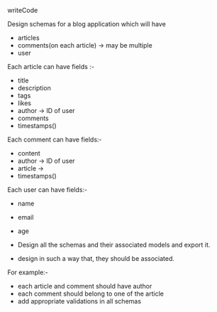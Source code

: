 writeCode

Design schemas for a blog application which will have

- articles
- comments(on each article) -> may be multiple
- user

Each article can have fields :-


- title
- description
- tags
- likes
- author -> ID of user
- comments
- timestamps()

Each comment can have fields:-

- content
- author -> ID of user
- article ->
- timestamps()

Each user can have fields:-

- name
- email
- age

- Design all the schemas and their associated models and export it.

- design in such a way that, they should be associated.

For example:-

- each article and comment should have author
- each comment should belong to one of the article
- add appropriate validations in all schemas
